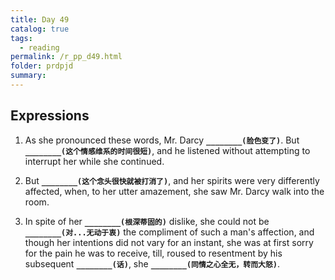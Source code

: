 ```yaml
---
title: Day 49
catalog: true
tags: 
  - reading
permalink: /r_pp_d49.html
folder: prdpjd
summary: 
---
```


## Expressions

1.  As she pronounced these words, Mr. Darcy <b data-toggle="tooltip" data-original-title="{{site.data.answers.d49_a}}">`________(脸色变了)`</b>. But <b data-toggle="tooltip" data-original-title="{{site.data.answers.d49_a2}}">`________(这个情感维系的时间很短)`</b>, and he listened without attempting to interrupt her while she continued.

2.  But <b data-toggle="tooltip" data-original-title="{{site.data.answers.d49_b}}">`________(这个念头很快就被打消了)`</b>, and her spirits were very differently affected, when, to her utter amazement, she saw Mr. Darcy walk into the room.

3.  In spite of her <b data-toggle="tooltip" data-original-title="{{site.data.answers.d49_c}}">`________(根深蒂固的)`</b> dislike, she could not be <b data-toggle="tooltip" data-original-title="{{site.data.answers.d49_c2}}">`________(对...无动于衷)`</b> the compliment of such a man's affection, and though her intentions did not vary for an instant, she was at first sorry for the pain he was to receive, till, roused to resentment by his subsequent <b data-toggle="tooltip" data-original-title="{{site.data.answers.d49_c3}}">`________(话)`</b>, she <b data-toggle="tooltip" data-original-title="{{site.data.answers.d49_c4}}">`________(同情之心全无，转而大怒)`</b>.